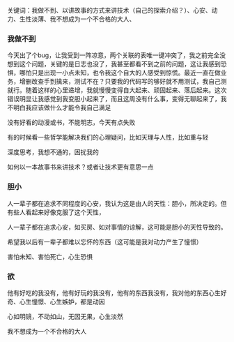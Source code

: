 
关键词：我做不到、以讲故事的方式来讲技术（自己的探索介绍？）、心安、动力、生性淡薄、我不想成为一个不合格的大人、

### 我做不到
今天出了个bug，让我受到一阵凉意，两个关联的表唯一键冲突了，我之前完全没想到这个问题，关键的是日志也没了，我甚至都看不到之前的问题，这让我感到恐惧，哪怕只是出现一小点未知，也令我这个自大的人感受到惊慌。最近一直在做业务，增删改查手到擒来，测试不在？只要我的代码写的够好就不用测试，我自己测就行。随着这样的心里递增，我就慢慢变得自大起来、顽固起来、落后起来。这次错误明显让我感觉到我变胆小起来了，而且这周没有什么事，变得无聊起来了，我不明白我应该做什么才能令我自己满足

没有好看的动漫或书，不能明志，今天有点失败

有的时候看一些哲学能解决我们的心理疑问，比如天理与人性，比如重与轻

深度思考，我想不通的，困扰我的


如何以一本故事书来讲技术？或者让技术更有意思一点

### 胆小
人一辈子都在追求不同程度的心安，我认为这是由人的天性：胆小，所决定的。但有些人看起来好像克服了这个天性，

人一辈子都在追求心安，如买房、如对事情的谅解，这可能是胆小的天性导致的。

希望我以后有一辈子都难以忘怀的东西（这可能是我对动力产生了憧憬）

害怕未知、害怕死亡，心生恐惧

### 欲
他有好吃的我没有，他有好玩的我没有，他有的东西我没有，我对他的东西心生好奇、心生憧憬、心生嫉妒，都是动因

心如明镜，不动如山，无因无果，心生淡然

我不想成为一个不合格的大人



